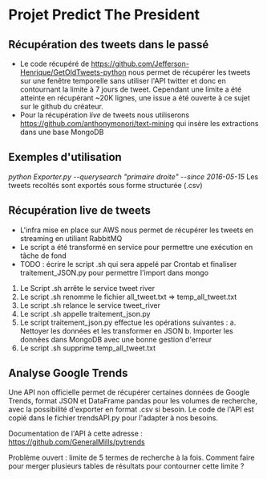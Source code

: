 # Projet Predict The President
## Récupération des tweets dans le passé
* Le code récupéré de https://github.com/Jefferson-Henrique/GetOldTweets-python nous permet de récupérer les tweets sur une fenêtre temporelle sans utiliser l'API twitter et donc en contournant la limite à 7 jours de tweet. Cependant une limite a été atteinte en récupérant ~20K lignes, une issue a été ouverte à ce sujet sur le github du créateur.
* Pour la récupération _live_ de tweets nous utiliserons https://github.com/anthonymonori/text-mining qui insère les extractions dans une base MongoDB

## Exemples d'utilisation

_python Exporter.py --querysearch "primaire droite" --since 2016-05-15_
Les tweets recoltés sont exportés sous forme structurée (.csv)


## Récupération live de tweets
* L'infra mise en place sur AWS nous permet de récupérer les tweets en streaming en utiliant  RabbitMQ
* Le script a été transformé en service pour permettre une exécution en tâche de fond
* TODO : écrire le script .sh qui sera appelé par Crontab et finaliser traitement_JSON.py pour permettre l'import dans mongo
1. Le Script .sh arrête le service tweet river
2. Le script .sh renomme le fichier all_tweet.txt => temp_all_tweet.txt
4. Le script .sh relance le service tweet_river
3. Le script .sh appelle traitement_json.py
4. Le script traitement_json.py effectue les opérations suivantes :
a. Nettoyer les données et les transformer en JSON
b. Importer les données dans MongoDB avec une bonne gestion d'erreur
5. Le script .sh supprime temp_all_tweet.txt


## Analyse Google Trends
Une API non officielle permet de récupérer certaines données de Google Trends, format JSON et DataFrame pandas pour les volumes de recherche, avec la possibilité d'exporter en format .csv si besoin.
Le code de l'API est copié dans le fichier trendsAPI.py pour l'adapter à nos besoins.

Documentation de l'API à cette adresse : https://github.com/GeneralMills/pytrends

Problème ouvert : limite de 5 termes de recherche à la fois. Comment faire pour merger plusieurs tables de résultats pour contourner cette limite ? 
